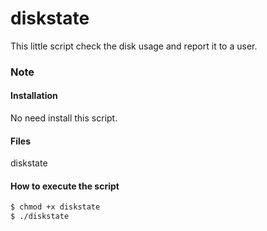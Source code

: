 # diskstate

This little script check the disk usage and report it to a user.

### Note


#### Installation
No need install this script.
#### Files
diskstate

#### How to execute the script
```sh
$ chmod +x diskstate
$ ./diskstate
```

